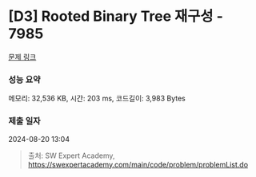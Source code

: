 # [D3] Rooted Binary Tree 재구성 - 7985 

[문제 링크](https://swexpertacademy.com/main/code/problem/problemDetail.do?contestProbId=AWu1JmN6Js4DFASy) 

### 성능 요약

메모리: 32,536 KB, 시간: 203 ms, 코드길이: 3,983 Bytes

### 제출 일자

2024-08-20 13:04



> 출처: SW Expert Academy, https://swexpertacademy.com/main/code/problem/problemList.do